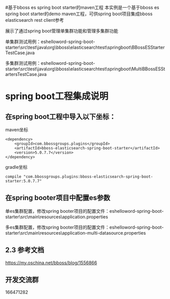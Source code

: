 #基于bboss es spring boot starter的maven工程
本实例是一个基于bboss es spring boot starter的demo maven工程，可供spring boot项目集成bboss elasticsearch rest client参考

展示了通过spring boot管理单集群功能和管理多集群功能

单集群测试用例：eshelloword-spring-boot-starter\src\test\java\org\bboss\elasticsearchtest\springboot\BBossESStarterTestCase.java

多集群测试用例：eshelloword-spring-boot-starter\src\test\java\org\bboss\elasticsearchtest\springboot\MultiBBossESStartersTestCase.java


# spring boot工程集成说明
## 在spring boot工程中导入以下坐标：

maven坐标
```
<dependency>
    <groupId>com.bbossgroups.plugins</groupId>
    <artifactId>bboss-elasticsearch-spring-boot-starter</artifactId>
    <version>5.0.7.7</version>
</dependency>
```
gradle坐标
```
compile "com.bbossgroups.plugins:bboss-elasticsearch-spring-boot-starter:5.0.7.7"
```
## 在spring booter项目中配置es参数
单es集群配置，修改spring booter项目的配置文件：eshelloword-spring-boot-starter\src\main\resources\application.properties

多es集群配置，修改spring booter项目的配置文件：eshelloword-spring-boot-starter\src\main\resources\application-multi-datasource.properties
   
## 2.3 参考文档
https://my.oschina.net/bboss/blog/1556866

## 开发交流群
166471282
  